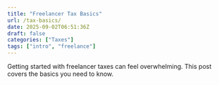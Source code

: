 ```yaml
---
title: "Freelancer Tax Basics"
url: /tax-basics/
date: 2025-09-02T06:51:36Z
draft: false
categories: ["Taxes"]
tags: ["intro", "freelance"]
---
```

Getting started with freelancer taxes can feel overwhelming. This post covers the basics you need to know.